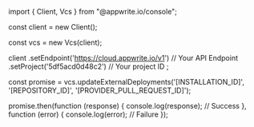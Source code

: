 import { Client, Vcs } from "@appwrite.io/console";

const client = new Client();

const vcs = new Vcs(client);

client
    .setEndpoint('https://cloud.appwrite.io/v1') // Your API Endpoint
    .setProject('5df5acd0d48c2') // Your project ID
;

const promise = vcs.updateExternalDeployments('[INSTALLATION_ID]', '[REPOSITORY_ID]', '[PROVIDER_PULL_REQUEST_ID]');

promise.then(function (response) {
    console.log(response); // Success
}, function (error) {
    console.log(error); // Failure
});